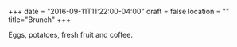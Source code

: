 +++
date = "2016-09-11T11:22:00-04:00"
draft = false
location = ""
title="Brunch"
+++

Eggs, potatoes, fresh fruit and coffee.
